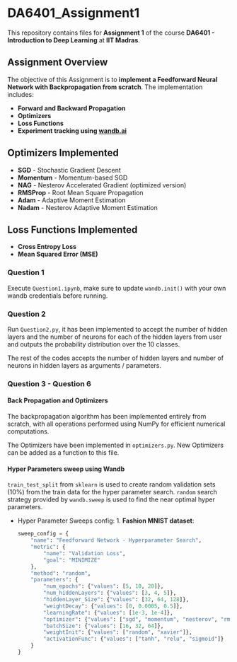 # DA6401_Assignment1  

This repository contains files for **Assignment 1** of the course **DA6401 - Introduction to Deep Learning** at **IIT Madras**.  

## Assignment Overview  
The objective of this Assignment is to **implement a Feedforward Neural Network with Backpropagation from scratch**. The implementation includes:  

- **Forward and Backward Propagation**  
- **Optimizers**  
- **Loss Functions**   
- **Experiment tracking using [wandb.ai](https://wandb.ai/)** 

## Optimizers Implemented  

- **SGD** - Stochastic Gradient Descent  
- **Momentum** - Momentum-based SGD  
- **NAG** - Nesterov Accelerated Gradient (optimized version)  
- **RMSProp** - Root Mean Square Propagation  
- **Adam** - Adaptive Moment Estimation  
- **Nadam** - Nesterov Adaptive Moment Estimation  

## Loss Functions Implemented  

- **Cross Entropy Loss**  
- **Mean Squared Error (MSE)**

### Question 1
Execute `Question1.ipynb`, make sure to update `wandb.init()` with your own wandb credentials before running.

### Question 2
Run `Question2.py`, it has been implemented to accept the number of hidden layers and the number of neurons for each of the hidden layers from user and outputs the probability distribution over the 10 classes.

The rest of the codes accepts the number of hidden layers and number of neurons in hidden layers as arguments / parameters. 

### Question 3 - Question 6
#### Back Propagation and Optimizers
  The backpropagation algorithm has been implemented entirely from scratch, with all operations performed using NumPy for efficient numerical computations.
  
  The Optimizers have been implemented in `optimizers.py`. New Optimizers can be added as a function to this file.

#### Hyper Parameters sweep using Wandb
  `train_test_split` from `sklearn` is used to create random validation sets (10%) from the train data for the hyper parameter search.
  `random` search strategy provided by `wandb.sweep` is used to find the near optimal hyper parameters.
   - Hyper Parameter Sweeps config:
    1. **Fashion MNIST dataset**:
            
      ```python
      sweep_config = {
          "name": "Feedforward Network - Hyperparameter Search",
          "metric": {
              "name": "Validation Loss",
              "goal": "MINIMIZE"
          },
          "method": "random",
          "parameters": {
              "num_epochs": {"values": [5, 10, 20]},
              "num_hiddenLayers": {"values": [3, 4, 5]},
              "hiddenLayer_Size": {"values": [32, 64, 128]},
              "weightDecay": {"values": [0, 0.0005, 0.5]},
              "learningRate": {"values": [1e-3, 1e-4]},
              "optimizer": {"values": ["sgd", "momentum", "nesterov", "rmsprop", "adam", "nadam"]},
              "batchSize": {"values": [16, 32, 64]},
              "weightInit": {"values": ["random", "xavier"]},
              "activationFunc": {"values": ["tanh", "relu", "sigmoid"]}
          }
      }
